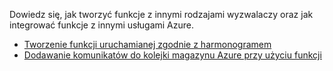 Dowiedz się, jak tworzyć funkcje z innymi rodzajami wyzwalaczy oraz jak integrować funkcje z innymi usługami Azure.

+ [Tworzenie funkcji uruchamianej zgodnie z harmonogramem](../articles/azure-functions/functions-create-scheduled-function.md) 
+ [Dodawanie komunikatów do kolejki magazynu Azure przy użyciu funkcji](../articles/azure-functions/functions-integrate-storage-queue-output-binding.md)

